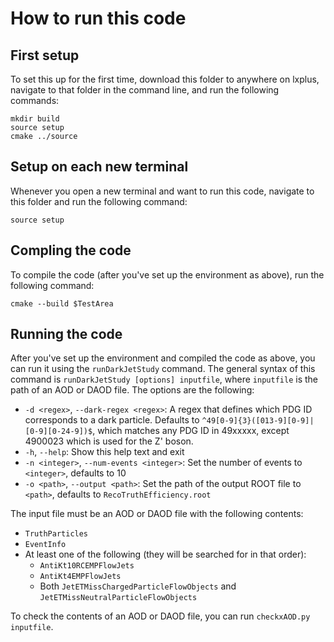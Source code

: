 # How to run this code
## First setup

To set this up for the first time, download this folder to anywhere on lxplus, navigate to that folder in the command line, and run the following commands:

```
mkdir build
source setup
cmake ../source
```

## Setup on each new terminal

Whenever you open a new terminal and want to run this code, navigate to this folder and run the following command:

```
source setup
```

## Compling the code

To compile the code (after you've set up the environment as above), run the following command:

```
cmake --build $TestArea
```

## Running the code

After you've set up the environment and compiled the code as above, you can run it using the `runDarkJetStudy` command. The general syntax of this command is `runDarkJetStudy [options] inputfile`, where `inputfile` is the path of an AOD or DAOD file. The options are the following:

 - `-d <regex>`, `--dark-regex <regex>`: A regex that defines which PDG ID corresponds to a dark particle. Defaults to `^49[0-9]{3}([013-9][0-9]|[0-9][0-24-9])$`, which matches any PDG ID in 49xxxxx, except 4900023 which is used for the Z' boson.
 - `-h`, `--help`: Show this help text and exit
 - `-n <integer>`, `--num-events <integer>`: Set the number of events to `<integer>`, defaults to 10
 - `-o <path>`, `--output <path>`: Set the path of the output ROOT file to `<path>`, defaults to `RecoTruthEfficiency.root`

The input file must be an AOD or DAOD file with the following contents:

- `TruthParticles`
- `EventInfo`
- At least one of the following (they will be searched for in that order):
    - `AntiKt10RCEMPFlowJets`
    - `AntiKt4EMPFlowJets`
    - Both `JetETMissChargedParticleFlowObjects` and `JetETMissNeutralParticleFlowObjects`

To check the contents of an AOD or DAOD file, you can run `checkxAOD.py inputfile`.
